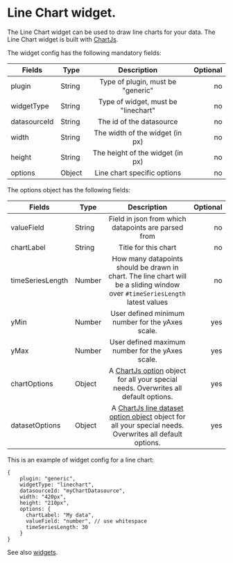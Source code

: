 # Line Chart widget.

The Line Chart widget can be used to draw line charts for your data. The Line Chart widget is built with [ChartJs](http://www.chartjs.org/).

The widget config has the following mandatory fields:

| Fields        |Type| Description           | Optional  |
| ------------- |---|:-------------:| -----:|
| plugin      |String| Type of plugin, must be "generic" | no |
| widgetType  |String| Type of widget, must be "linechart" | no |
| datasourceId     |String|The id of the datasource|   no |
| width |String| The width of the widget (in px) | no |
| height |String| The height of the widget (in px)| no |
| options |Object| Line chart specific options | no |

The options object has the following fields:

| Fields        |Type| Description           | Optional  |
| ------------- |---|:-------------:| -----:|
| valueField     |String|Field in json from which datapoints are parsed from |   no |
| chartLabel     |String|Title for this chart|   no |
| timeSeriesLength     |Number|How many datapoints should be drawn in chart. The line chart will be a sliding window over `#timeSeriesLength` latest values  |   no |
| yMin     |Number|	User defined minimum number for the yAxes scale.  |  yes |
| yMax     |Number|	User defined maximum number for the yAxes scale.  | yes |
| chartOptions     |Object|A [ChartJs option](http://www.chartjs.org/docs/#chart-configuration-creating-a-chart-with-options) object for all your special needs. Overwrites all default options.  |   yes |
| datasetOptions     |Object|A [ChartJs line dataset option object](http://www.chartjs.org/docs/#line-chart-dataset-structure) object for all your special needs. Overwrites all default options.   |   yes |

This is an example of widget config for a line chart:

```
{
    plugin: "generic",
    widgetType: "linechart",
    datasourceId: "myChartDatasource",
    width: "420px",
    height: "210px",
    options: {
      chartLabel: "My data",
      valueField: "number", // use whitespace
      timeSeriesLength: 30
    }
}
```

See also [widgets](../).
